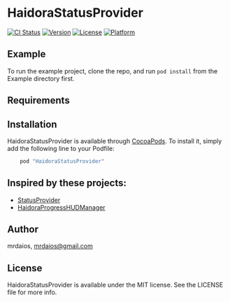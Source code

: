 # HaidoraStatusProvider

[![CI Status](http://img.shields.io/travis/mrdaios/HaidoraStatusProvider.svg?style=flat)](https://travis-ci.org/mrdaios/HaidoraStatusProvider)
[![Version](https://img.shields.io/cocoapods/v/HaidoraStatusProvider.svg?style=flat)](http://cocoapods.org/pods/HaidoraStatusProvider)
[![License](https://img.shields.io/cocoapods/l/HaidoraStatusProvider.svg?style=flat)](http://cocoapods.org/pods/HaidoraStatusProvider)
[![Platform](https://img.shields.io/cocoapods/p/HaidoraStatusProvider.svg?style=flat)](http://cocoapods.org/pods/HaidoraStatusProvider)

## Example

To run the example project, clone the repo, and run `pod install` from the Example directory first.

## Requirements

## Installation

HaidoraStatusProvider is available through [CocoaPods](http://cocoapods.org). To install
it, simply add the following line to your Podfile:

```ruby
    pod "HaidoraStatusProvider"
```

## Inspired by these projects:
* [StatusProvider](https://github.com/mariohahn/StatusProvider)
* [HaidoraProgressHUDManager](https://github.com/Haidora/HaidoraProgressHUDManager)

## Author

mrdaios, mrdaios@gmail.com

## License

HaidoraStatusProvider is available under the MIT license. See the LICENSE file for more info.